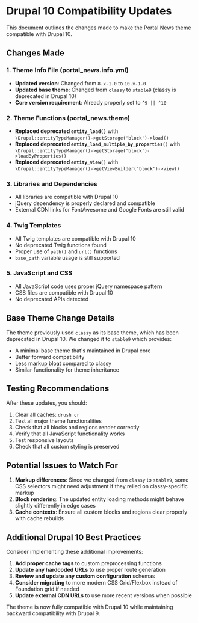# Drupal 10 Compatibility Updates

This document outlines the changes made to make the Portal News theme compatible with Drupal 10.

## Changes Made

### 1. Theme Info File (portal_news.info.yml)
- **Updated version**: Changed from `8.x-1.0` to `10.x-1.0`
- **Updated base theme**: Changed from `classy` to `stable9` (classy is deprecated in Drupal 10)
- **Core version requirement**: Already properly set to `^9 || ^10`

### 2. Theme Functions (portal_news.theme)
- **Replaced deprecated `entity_load()`** with `\Drupal::entityTypeManager()->getStorage('block')->load()`
- **Replaced deprecated `entity_load_multiple_by_properties()`** with `\Drupal::entityTypeManager()->getStorage('block')->loadByProperties()`
- **Replaced deprecated `entity_view()`** with `\Drupal::entityTypeManager()->getViewBuilder('block')->view()`

### 3. Libraries and Dependencies
- All libraries are compatible with Drupal 10
- jQuery dependency is properly declared and compatible
- External CDN links for FontAwesome and Google Fonts are still valid

### 4. Twig Templates
- All Twig templates are compatible with Drupal 10
- No deprecated Twig functions found
- Proper use of `path()` and `url()` functions
- `base_path` variable usage is still supported

### 5. JavaScript and CSS
- All JavaScript code uses proper jQuery namespace pattern
- CSS files are compatible with Drupal 10
- No deprecated APIs detected

## Base Theme Change Details

The theme previously used `classy` as its base theme, which has been deprecated in Drupal 10. We changed it to `stable9` which provides:

- A minimal base theme that's maintained in Drupal core
- Better forward compatibility
- Less markup bloat compared to classy
- Similar functionality for theme inheritance

## Testing Recommendations

After these updates, you should:

1. Clear all caches: `drush cr`
2. Test all major theme functionalities
3. Check that all blocks and regions render correctly
4. Verify that all JavaScript functionality works
5. Test responsive layouts
6. Check that all custom styling is preserved

## Potential Issues to Watch For

1. **Markup differences**: Since we changed from `classy` to `stable9`, some CSS selectors might need adjustment if they relied on classy-specific markup
2. **Block rendering**: The updated entity loading methods might behave slightly differently in edge cases
3. **Cache contexts**: Ensure all custom blocks and regions clear properly with cache rebuilds

## Additional Drupal 10 Best Practices

Consider implementing these additional improvements:

1. **Add proper cache tags** to custom preprocessing functions
2. **Update any hardcoded URLs** to use proper route generation
3. **Review and update any custom configuration** schemas
4. **Consider migrating** to more modern CSS Grid/Flexbox instead of Foundation grid if needed
5. **Update external CDN URLs** to use more recent versions when possible

The theme is now fully compatible with Drupal 10 while maintaining backward compatibility with Drupal 9.
